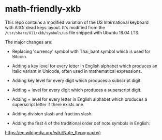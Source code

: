 # math-friendly-xkb

This repo contains a modified variation of the US International
keyboard with AltGr dead keys layout. It's modified from the
`/usr/share/X11/xkb/symbols/us` file shipped with Ubuntu 18.04 LTS.

The major changes are:

- Replacing 'currency' symbol with Thai_baht symbol which is used for
  Bitcoin.

- Adding a <super> key level for every letter in English alphabet
  which produces an Italic variant in Unicode, often used in
  mathematical expressions.

- Adding <super> key level for every digit which produces a subscript digit.



- Adding <shift> + <super> level for every digit which produces a
  superscript digit.

- Adding <shift> + <super> level for every letter in English alphabet
  which produces a superscript letter if there exists one.


- Adding division slash and fraction slash.


- Adding the first 4 of the traditional order oef note symbols in
  English:

https://en.wikipedia.org/wiki/Note_(typography)
